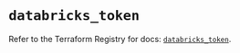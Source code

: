 # `databricks_token`

Refer to the Terraform Registry for docs: [`databricks_token`](https://registry.terraform.io/providers/databricks/databricks/1.58.0/docs/resources/token).
